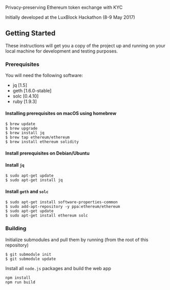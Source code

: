 Privacy-preserving Ethereum token exchange with KYC

Initially developed at the LuxBlock Hackathon (8-9 May 2017)

## Getting Started

These instructions will get you a copy of the project up and running on your local machine for development and testing purposes.

### Prerequisites

You will need the following software:

- jq  [1.5]
- geth [1.6.0-stable]
- solc [0.4.10]
- ruby [1.9.3]

#### Installing prerequisites on macOS using homebrew

```
$ brew update
$ brew upgrade
$ brew install jq 
$ brew tap ethereum/ethereum
$ brew install ethereum solidity
```

#### Install prerequisites on Debian/Ubuntu


#### Install `jq`
```
$ sudo apt-get update
$ sudo apt-get install jq
```

#### Install `geth` and `solc`

```
$ sudo apt-get install software-properties-common
$ sudo add-apt-repository -y ppa:ethereum/ethereum
$ sudo apt-get update
$ sudo apt-get install ethereum solc
```

### Building

Initialize submodules and pull them by running (from the root of this repository)

```
$ git submodule init
$ git submodule update
```

Install all `node.js` packages and build the web app

```
npm install
npm run build
```
